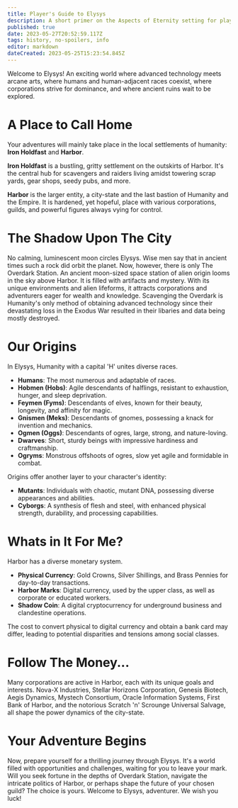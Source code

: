 ```yaml
---
title: Player's Guide to Elysys
description: A short primer on the Aspects of Eternity setting for players
published: true
date: 2023-05-27T20:52:59.117Z
tags: history, no-spoilers, info
editor: markdown
dateCreated: 2023-05-25T15:23:54.845Z
---
```


Welcome to Elysys! An exciting world where advanced technology meets arcane arts, where humans and human-adjacent races coexist, where corporations strive for dominance, and where ancient ruins wait to be explored.

# **A Place to Call Home**

Your adventures will mainly take place in the local settlements of humanity: **Iron Holdfast** and **Harbor**.

**Iron Holdfast** is a bustling, gritty settlement on the outskirts of Harbor. It's the central hub for scavengers and raiders living amidst towering scrap yards, gear shops, seedy pubs, and more. 

**Harbor** is the larger entity, a city-state and the last bastion of Humanity and the Empire. It is hardened, yet hopeful, place with various corporations, guilds, and powerful figures always vying for control.

# **The Shadow Upon The City**

No calming, luminescent moon circles Elysys. Wise men say that in ancient times such a rock did orbit the planet. Now, however, there is only The Overdark Station. An ancient moon-sized space station of alien origin looms in the sky above Harbor. It is filled with artifacts and mystery. With its unique environments and alien lifeforms, it attracts corporations and adventurers eager for wealth and knowledge. Scavenging the Overdark is Humanity's only method of obtaining advanced technology since their devastating loss in the Exodus War resulted in their libaries and data being mostly destroyed.

# **Our Origins**

In Elysys, Humanity with a capital 'H' unites diverse races. 

- **Humans**: The most numerous and adaptable of races.
- **Hobmen (Hobs)**: Agile descendants of halflings, resistant to exhaustion, hunger, and sleep deprivation.
- **Feymen (Fyms)**: Descendants of elves, known for their beauty, longevity, and affinity for magic.
- **Gnismen (Meks)**: Descendants of gnomes, possessing a knack for invention and mechanics.
- **Ogmen (Oggs)**: Descendants of ogres, large, strong, and nature-loving.
- **Dwarves**: Short, sturdy beings with impressive hardiness and craftmanship.
- **Ogryms**: Monstrous offshoots of ogres, slow yet agile and formidable in combat.

Origins offer another layer to your character's identity:

- **Mutants**: Individuals with chaotic, mutant DNA, possessing diverse appearances and abilities.
- **Cyborgs**: A synthesis of flesh and steel, with enhanced physical strength, durability, and processing capabilities.

# **Whats in It For Me?**

Harbor has a diverse monetary system.

- **Physical Currency**: Gold Crowns, Silver Shillings, and Brass Pennies for day-to-day transactions.
- **Harbor Marks**: Digital currency, used by the upper class, as well as corporate or educated workers.
- **Shadow Coin**: A digital cryptocurrency for underground business and clandestine operations.

The cost to convert physical to digital currency and obtain a bank card may differ, leading to potential disparities and tensions among social classes.

# **Follow The Money...**

Many corporations are active in Harbor, each with its unique goals and interests. Nova-X Industries, Stellar Horizons Corporation, Genesis Biotech, Aegis Dynamics, Mystech Consortium, Oracle Information Systems, First Bank of Harbor, and the notorious Scratch 'n' Scrounge Universal Salvage, all shape the power dynamics of the city-state.

# **Your Adventure Begins**

Now, prepare yourself for a thrilling journey through Elysys. It's a world filled with opportunities and challenges, waiting for you to leave your mark. Will you seek fortune in the depths of Overdark Station, navigate the intricate politics of Harbor, or perhaps shape the future of your chosen guild? The choice is yours. Welcome to Elysys, adventurer. We wish you luck!

